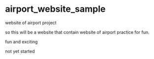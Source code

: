 # airport_website_sample
website of airport project

so this will be a website that contain website of airport practice for fun.

fun and exciting


not yet started